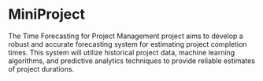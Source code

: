# MiniProject
The Time Forecasting for Project Management project aims to develop a robust and accurate forecasting system for estimating project completion times. This system will utilize historical project data, machine learning algorithms, and predictive analytics techniques to provide reliable estimates of project durations.
